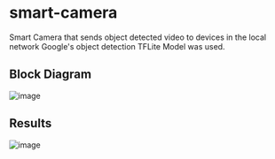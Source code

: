 # smart-camera
Smart Camera that sends object detected video to devices in the local network
Google's object detection TFLite Model was used.
## Block Diagram
![image](https://github.com/indrayudd/smart-camera/assets/69083680/22cef4a2-5738-4895-9bcb-a031c2b8bb55)

## Results
![image](https://github.com/indrayudd/smart-camera/assets/69083680/35620908-1ab1-4515-a371-42340b95f129)
